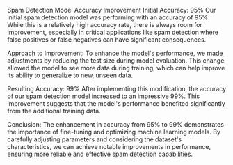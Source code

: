 Spam Detection Model Accuracy Improvement
Initial Accuracy: 95%
Our initial spam detection model was performing with an accuracy of 95%. While this is a relatively high accuracy rate, there is always room for improvement, especially in critical applications like spam detection where false positives or false negatives can have significant consequences.

Approach to Improvement:
To enhance the model's performance, we made adjustments by reducing the test size during model evaluation. This change allowed the model to see more data during training, which can help improve its ability to generalize to new, unseen data.

Resulting Accuracy: 99%
After implementing this modification, the accuracy of our spam detection model increased to an impressive 99%. This improvement suggests that the model's performance benefited significantly from the additional training data.

Conclusion:
The enhancement in accuracy from 95% to 99% demonstrates the importance of fine-tuning and optimizing machine learning models. By carefully adjusting parameters and considering the dataset's characteristics, we can achieve notable improvements in performance, ensuring more reliable and effective spam detection capabilities.
